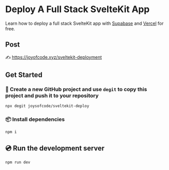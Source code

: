 # Deploy A Full Stack SvelteKit App

Learn how to deploy a full stack SvelteKit app with [Supabase](https://supabase.com/) and [Vercel](https://vercel.com/) for free.

## Post

✍️ https://joyofcode.xyz/sveltekit-deployment

## Get Started

### 💾 Create a new GitHub project and use `degit` to copy this project and push it to your repository

```sh
npx degit joysofcode/sveltekit-deploy
```

### 📦️ Install dependencies

```sh
npm i
```

## 💿️ Run the development server

```sh
npm run dev
```
